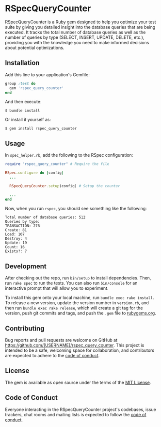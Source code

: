# RSpecQueryCounter

RSpecQueryCounter is a Ruby gem designed to help you optimize your test suite by giving you detailed insight into the database queries that are being executed. It tracks the total number of database queries as well as the number of queries by type (SELECT, INSERT, UPDATE, DELETE, etc.), providing you with the knowledge you need to make informed decisions about potential optimizations.

## Installation

Add this line to your application's Gemfile:

```ruby
group :test do
  gem 'rspec_query_counter'
end
```

And then execute:

    $ bundle install

Or install it yourself as:

    $ gem install rspec_query_counter

## Usage

In `spec_helper.rb`, add the following to the RSpec configuration:

```ruby
require "rspec_query_counter" # Require the file

RSpec.configure do |config|
  ...

  RSpecQueryCounter.setup(config) # Setup the counter

  ...
end
```

Now, when you run `rspec`, you should see something like the following:

```
Total number of database queries: 512
Queries by type:
TRANSACTION: 278
Create: 81
Load: 107
Destroy: 4
Update: 19
Count: 16
Exists?: 7
```

## Development

After checking out the repo, run `bin/setup` to install dependencies. Then, run `rake spec` to run the tests. You can also run `bin/console` for an interactive prompt that will allow you to experiment.

To install this gem onto your local machine, run `bundle exec rake install`. To release a new version, update the version number in `version.rb`, and then run `bundle exec rake release`, which will create a git tag for the version, push git commits and tags, and push the `.gem` file to [rubygems.org](https://rubygems.org).

## Contributing

Bug reports and pull requests are welcome on GitHub at https://github.com/[USERNAME]/rspec_query_counter. This project is intended to be a safe, welcoming space for collaboration, and contributors are expected to adhere to the [code of conduct](https://github.com/[USERNAME]/rspec_query_counter/blob/master/CODE_OF_CONDUCT.md).

## License

The gem is available as open source under the terms of the [MIT License](https://opensource.org/licenses/MIT).

## Code of Conduct

Everyone interacting in the RSpecQueryCounter project's codebases, issue trackers, chat rooms and mailing lists is expected to follow the [code of conduct](https://github.com/[USERNAME]/rspec_query_counter/blob/master/CODE_OF_CONDUCT.md).
